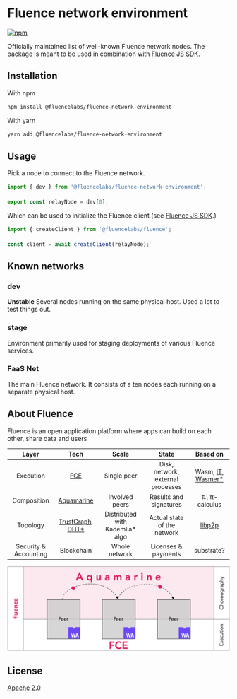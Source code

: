 # Fluence network environment

[![npm](https://img.shields.io/npm/v/@fluencelabs/fluence-network-environment)](https://www.npmjs.com/package/@fluencelabs/fluence-network-environment)

Officially maintained list of well-known Fluence network nodes. The package is meant to be used in combination with [Fluence JS SDK](https://github.com/fluencelabs/fluence-js).

## Installation

With npm

```bash
npm install @fluencelabs/fluence-network-environment
```

With yarn

```bash
yarn add @fluencelabs/fluence-network-environment
```

## Usage

Pick a node to connect to the Fluence network.

```typescript
import { dev } from '@fluencelabs/fluence-network-environment';

export const relayNode = dev[0];
```

Which can be used to initialize the Fluence client (see [Fluence JS SDK](https://github.com/fluencelabs/fluence-js).)

```typescript
import { createClient } from '@fluencelabs/fluence';

const client = await createClient(relayNode);
```

## Known networks

### dev

**Unstable** Several nodes running on the same physical host. Used a lot to test things out. 

### stage

Environment primarily used for staging deployments of various Fluence services.

### FaaS Net

The main Fluence network. It consists of a ten nodes each running on a separate physical host.


## About Fluence

Fluence is an open application platform where apps can build on each other, share data and users

|         Layer         |                             Tech                             |              Scale               |               State               |                           Based on                           |
| :-------------------: | :----------------------------------------------------------: | :------------------------------: | :-------------------------------: | :----------------------------------------------------------: |
|       Execution       |          [FCE](https://github.com/fluencelabs/fce)           |           Single peer            | Disk, network, external processes | Wasm, [IT](https://github.com/fluencelabs/interface-types), [Wasmer\*](https://github.com/fluencelabs/wasmer) |
|      Composition      |   [Aquamarine](https://github.com/fluencelabs/aquamarine)    |          Involved peers          |      Results and signatures       |                        ⇅, π-calculus                         |
|       Topology        | [TrustGraph](https://github.com/fluencelabs/fluence/tree/master/trust-graph), [DHT\*](https://github.com/fluencelabs/rust-libp2p) | Distributed with Kademlia\* algo |    Actual state of the network    |       [libp2p](https://github.com/libp2p/rust-libp2p)        |
| Security & Accounting |                          Blockchain                          |          Whole network           |        Licenses & payments        |                          substrate?                          |

<img alt="aquamarine scheme" align="center" src="doc/stack.png"/>



## License

[Apache 2.0](https://github.com/fluencelabs/fluence/blob/trustless_computing/LICENSE.md)
